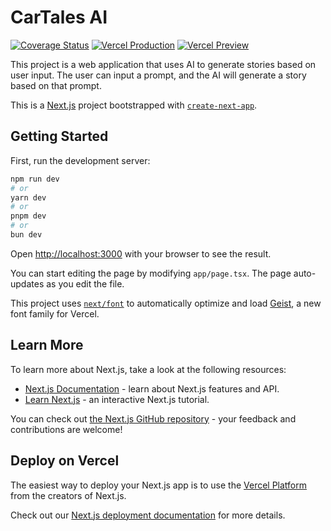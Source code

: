 # CarTales AI

[![Coverage Status](https://coveralls.io/repos/github/gearsandcode/cartales-ai/badge.svg?branch=add-tests)](https://coveralls.io/github/gearsandcode/cartales-ai?branch=add-tests)
[![Vercel Production](https://img.shields.io/github/deployments/gearsandcode/cartales-ai/Production?label=vercel&logo=vercel&logoColor=white)](https://cartales-ai.vercel.app)
[![Vercel Preview](https://img.shields.io/github/deployments/gearsandcode/cartales-ai/Preview?label=vercel%20preview&logo=vercel&logoColor=white)](https://cartales-e8wxgihe0-sprocket-co.vercel.app)

This project is a web application that uses AI to generate stories based on user input. The user can input a prompt, and the AI will generate a story based on that prompt.

This is a [Next.js](https://nextjs.org) project bootstrapped with [`create-next-app`](https://nextjs.org/docs/app/api-reference/cli/create-next-app).

## Getting Started

First, run the development server:

```bash
npm run dev
# or
yarn dev
# or
pnpm dev
# or
bun dev
```

Open [http://localhost:3000](http://localhost:3000) with your browser to see the result.

You can start editing the page by modifying `app/page.tsx`. The page auto-updates as you edit the file.

This project uses [`next/font`](https://nextjs.org/docs/app/building-your-application/optimizing/fonts) to automatically optimize and load [Geist](https://vercel.com/font), a new font family for Vercel.

## Learn More

To learn more about Next.js, take a look at the following resources:

- [Next.js Documentation](https://nextjs.org/docs) - learn about Next.js features and API.
- [Learn Next.js](https://nextjs.org/learn) - an interactive Next.js tutorial.

You can check out [the Next.js GitHub repository](https://github.com/vercel/next.js) - your feedback and contributions are welcome!

## Deploy on Vercel

The easiest way to deploy your Next.js app is to use the [Vercel Platform](https://vercel.com/new?utm_medium=default-template&filter=next.js&utm_source=create-next-app&utm_campaign=create-next-app-readme) from the creators of Next.js.

Check out our [Next.js deployment documentation](https://nextjs.org/docs/app/building-your-application/deploying) for more details.
